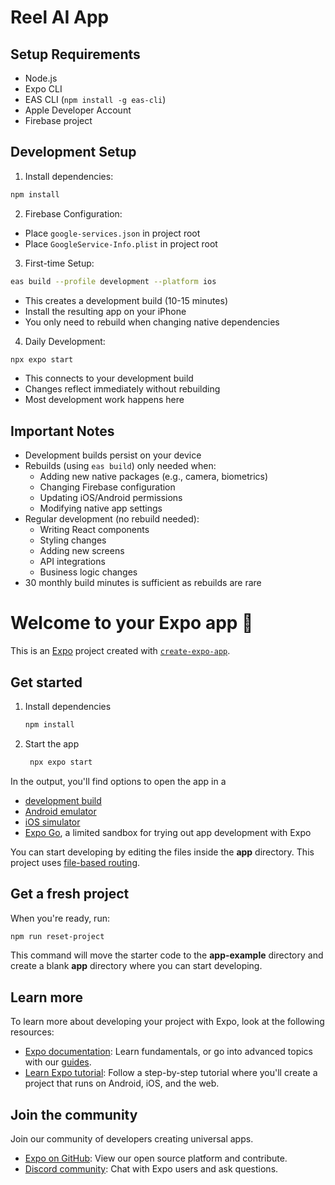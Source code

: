 # Reel AI App

## Setup Requirements
- Node.js
- Expo CLI
- EAS CLI (`npm install -g eas-cli`)
- Apple Developer Account
- Firebase project

## Development Setup
1. Install dependencies:
```bash
npm install
```

2. Firebase Configuration:
- Place `google-services.json` in project root
- Place `GoogleService-Info.plist` in project root

3. First-time Setup:
```bash
eas build --profile development --platform ios
```
- This creates a development build (10-15 minutes)
- Install the resulting app on your iPhone
- You only need to rebuild when changing native dependencies

4. Daily Development:
```bash
npx expo start
```
- This connects to your development build
- Changes reflect immediately without rebuilding
- Most development work happens here

## Important Notes
- Development builds persist on your device
- Rebuilds (using `eas build`) only needed when:
  - Adding new native packages (e.g., camera, biometrics)
  - Changing Firebase configuration
  - Updating iOS/Android permissions
  - Modifying native app settings
- Regular development (no rebuild needed):
  - Writing React components
  - Styling changes
  - Adding new screens
  - API integrations
  - Business logic changes
- 30 monthly build minutes is sufficient as rebuilds are rare

# Welcome to your Expo app 👋

This is an [Expo](https://expo.dev) project created with [`create-expo-app`](https://www.npmjs.com/package/create-expo-app).

## Get started

1. Install dependencies

   ```bash
   npm install
   ```

2. Start the app

   ```bash
    npx expo start
   ```

In the output, you'll find options to open the app in a

- [development build](https://docs.expo.dev/develop/development-builds/introduction/)
- [Android emulator](https://docs.expo.dev/workflow/android-studio-emulator/)
- [iOS simulator](https://docs.expo.dev/workflow/ios-simulator/)
- [Expo Go](https://expo.dev/go), a limited sandbox for trying out app development with Expo

You can start developing by editing the files inside the **app** directory. This project uses [file-based routing](https://docs.expo.dev/router/introduction).

## Get a fresh project

When you're ready, run:

```bash
npm run reset-project
```

This command will move the starter code to the **app-example** directory and create a blank **app** directory where you can start developing.

## Learn more

To learn more about developing your project with Expo, look at the following resources:

- [Expo documentation](https://docs.expo.dev/): Learn fundamentals, or go into advanced topics with our [guides](https://docs.expo.dev/guides).
- [Learn Expo tutorial](https://docs.expo.dev/tutorial/introduction/): Follow a step-by-step tutorial where you'll create a project that runs on Android, iOS, and the web.

## Join the community

Join our community of developers creating universal apps.

- [Expo on GitHub](https://github.com/expo/expo): View our open source platform and contribute.
- [Discord community](https://chat.expo.dev): Chat with Expo users and ask questions.
